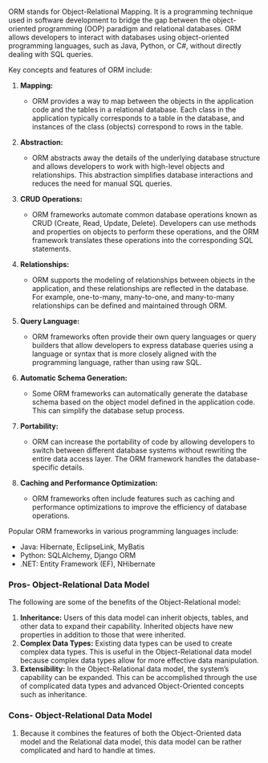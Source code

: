 ORM stands for Object-Relational Mapping. It is a programming technique used in software development to bridge the gap between the object-oriented programming (OOP) paradigm and relational databases. ORM allows developers to interact with databases using object-oriented programming languages, such as Java, Python, or C#, without directly dealing with SQL queries.

Key concepts and features of ORM include:

1. **Mapping:**
   - ORM provides a way to map between the objects in the application code and the tables in a relational database. Each class in the application typically corresponds to a table in the database, and instances of the class (objects) correspond to rows in the table.

2. **Abstraction:**
   - ORM abstracts away the details of the underlying database structure and allows developers to work with high-level objects and relationships. This abstraction simplifies database interactions and reduces the need for manual SQL queries.

3. **CRUD Operations:**
   - ORM frameworks automate common database operations known as CRUD (Create, Read, Update, Delete). Developers can use methods and properties on objects to perform these operations, and the ORM framework translates these operations into the corresponding SQL statements.

4. **Relationships:**
   - ORM supports the modeling of relationships between objects in the application, and these relationships are reflected in the database. For example, one-to-many, many-to-one, and many-to-many relationships can be defined and maintained through ORM.

5. **Query Language:**
   - ORM frameworks often provide their own query languages or query builders that allow developers to express database queries using a language or syntax that is more closely aligned with the programming language, rather than using raw SQL.

6. **Automatic Schema Generation:**
   - Some ORM frameworks can automatically generate the database schema based on the object model defined in the application code. This can simplify the database setup process.

7. **Portability:**
   - ORM can increase the portability of code by allowing developers to switch between different database systems without rewriting the entire data access layer. The ORM framework handles the database-specific details.

8. **Caching and Performance Optimization:**
   - ORM frameworks often include features such as caching and performance optimizations to improve the efficiency of database operations.

Popular ORM frameworks in various programming languages include:

- Java: Hibernate, EclipseLink, MyBatis
- Python: SQLAlchemy, Django ORM
- .NET: Entity Framework (EF), NHibernate

### Pros- Object-Relational Data Model

The following are some of the benefits of the Object-Relational model:
1. **Inheritance:** Users of this data model can inherit objects, tables, and other data to expand their capability. Inherited objects have new properties in addition to those that were inherited.
2. **Complex Data Types:** Existing data types can be used to create complex data types. This is useful in the Object-Relational data model because complex data types allow for more effective data manipulation.
3. **Extensibility:** In the Object-Relational data model, the system’s capability can be expanded. This can be accomplished through the use of complicated data types and advanced Object-Oriented concepts such as inheritance.
### Cons- Object-Relational Data Model
1. Because it combines the features of both the Object-Oriented data model and the Relational data model, this data model can be rather complicated and hard to handle at times.